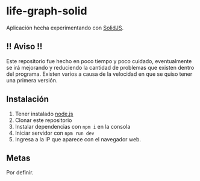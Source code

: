 # life-graph-solid
Aplicación hecha experimentando con [SolidJS](https://www.solidjs.com/).

## !! Aviso !!
Este repositorio fue hecho en poco tiempo y poco cuidado, eventualmente se irá mejorando y reduciendo la cantidad de problemas que existen dentro del programa. Existen varios a causa de la velocidad en que se quiso tener una primera versión. 

## Instalación
1. Tener instalado [node.js](https://nodejs.org/en)
2. Clonar este repositorio
3. Instalar dependencias con `npm i` en la consola
4. Iniciar servidor con `npm run dev`
5. Ingresa a la IP que aparece con el navegador web.

## Metas
Por definir.